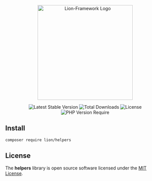 <p align="center">
  <a href="https://lion-client.vercel.app/" target="_blank">
    <img
         src="https://user-images.githubusercontent.com/56183278/230516080-096130be-e474-4f3a-a78a-44d3973ff715.png"
         width="300"
         alt="Lion-Framework Logo"
    >
  </a>
</p>

<p align="center">
  <img src="http://poser.pugx.org/lion/helpers/v" alt="Latest Stable Version">
  <img src="http://poser.pugx.org/lion/helpers/downloads" alt="Total Downloads">
  <img src="http://poser.pugx.org/lion/helpers/license" alt="License">
  <img src="http://poser.pugx.org/lion/helpers/require/php" alt="PHP Version Require">
</p>

## Install

```bash
composer require lion/helpers
```

## License

The <strong>helpers</strong> library is open source software licensed under the [MIT License](https://github.com/lion-packages/helpers/blob/main/LICENSE).
